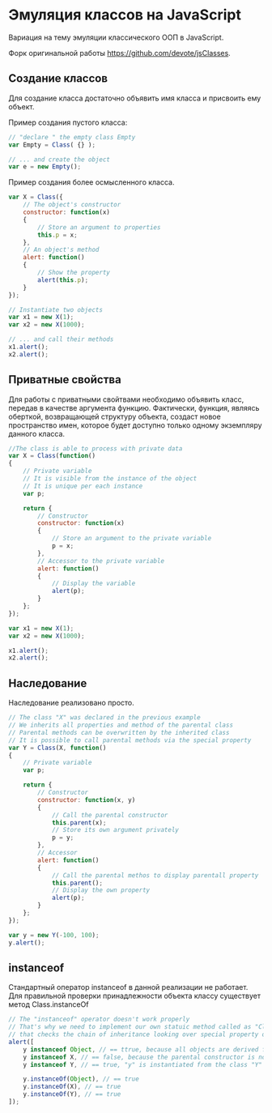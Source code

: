 Эмуляция классов на JavaScript
==============================

Вариация на тему эмуляции классического ООП в JavaScript. 

Форк оригинальной работы https://github.com/devote/jsClasses.

Создание классов
----------------

Для создание класса достаточно объявить имя класса и присвоить ему объект.

Пример создания пустого класса:

```javascript
// "declare " the empty class Empty
var Empty = Class( {} );

// ... and create the object
var e = new Empty();
```

Пример создания более осмысленного класса. 

```javascript
var X = Class({
	// The object's constructor
	constructor: function(x)
	{
		// Store an argument to properties
		this.p = x;
	}, 
	// An object's method
	alert: function()
	{
		// Show the property
		alert(this.p);
	}
});

// Instantiate two objects
var x1 = new X(1);
var x2 = new X(1000);

// ... and call their methods
x1.alert();
x2.alert();
```

Приватные свойства
------------------

Для работы с приватными свойтвами необходимо объявить класс, передав в качестве аргумента функцию. Фактически, функция, являясь оберткой, возвращающей структуру объекта, создаст новое пространство имен, которое будет доступно только одному экземпляру данного класса. 

```javascript
//The class is able to process with private data
var X = Class(function()
{
	// Private variable
	// It is visible from the instance of the object
	// It is unique per each instance
	var p;

	return {
		// Constructor
		constructor: function(x)
		{
			// Store an argument to the private variable
			p = x;
		}, 
		// Accessor to the private variable
		alert: function()
		{
			// Display the variable
			alert(p);
		}
	};
});

var x1 = new X(1);
var x2 = new X(1000);

x1.alert();
x2.alert();
```

Наследование
------------

Наследование реализовано просто. 

```javascript
// The class "X" was declared in the previous example
// We inherits all properties and method of the parental class
// Parental methods can be overwritten by the inherited class
// It is possible to call parental methods via the special property
var Y = Class(X, function()
{
	// Private variable
	var p;

	return {
		// Constructor
		constructor: function(x, y)
		{
			// Call the parental constructor
			this.parent(x);
			// Store its own argument privately
			p = y;
		}, 
		// Accessor
		alert: function()
		{
			// Call the parental methos to display parentall property
			this.parent();
			// Display the own property
			alert(p);
		}
	};
});

var y = new Y(-100, 100);
y.alert();
```

instanceof
----------

Стандартный оператор instanceof в данной реализации не работает. Для правильной проверки принадлежности объекта классу существует метод Class.instanceOf

```javascript
// The "instanceof" operator doesn't work properly
// That's why we need to implement our own statuic method called as "Class.instanceOf", 
// that checks the chain of inheritance looking over special property of each instance in the chain
alert([
	y instanceof Object, // == ttrue, because all objects are derived from Object
	y instanceof X, // == false, because the parental constructor is not in the chain of prototypes
	y instanceof Y, // == true, "y" is instantiated from the class "Y"

	y.instanceOf(Object), // == true
	y.instanceOf(X), // == true
	y.instanceOf(Y), // == true
]);
```
